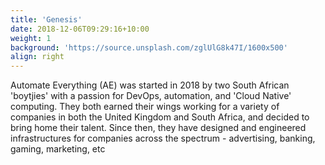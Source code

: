 ```yaml
---
title: 'Genesis'
date: 2018-12-06T09:29:16+10:00
weight: 1
background: 'https://source.unsplash.com/zglUlG8k47I/1600x500'
align: right
---
```


Automate Everything (AE) was started in 2018 by two South African 'boytjies' with a passion for DevOps, automation, and 'Cloud Native' computing. They both earned their wings working for a variety of companies in both the United Kingdom and South Africa, and decided to bring home their talent. Since then, they have designed and engineered infrastructures for companies across the spectrum - advertising, banking, gaming, marketing, etc
